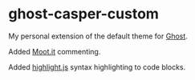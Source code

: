 # ghost-casper-custom

My personal extension of the default theme for [Ghost](http://github.com/tryghost/ghost/).

Added [Moot.it](http://moot.it) commenting.

Added [highlight.js](http://highlightjs.org) syntax highlighting to code blocks.

